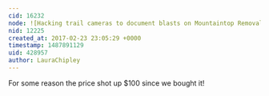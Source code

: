 ```yaml
---
cid: 16232
node: ![Hacking trail cameras to document blasts on Mountaintop Removal sites](../notes/LauraChipley/09-18-2015/hacking-trail-cameras-to-document-blasts-on-mountaintop-removal-sites)
nid: 12225
created_at: 2017-02-23 23:05:29 +0000
timestamp: 1487891129
uid: 428957
author: LauraChipley
---
```


For some reason the price shot up $100 since we bought it!